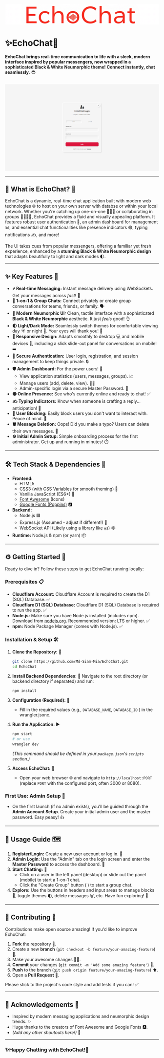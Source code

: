 <img src="assets/Banner.png" alt="EchoChat Banner"></img>

# ✨EchoChat🌟

**EchoChat brings real-time communication to life with a sleek, modern interface inspired by popular messengers, now wrapped in a sophisticated Black & White Neumorphic theme! Connect instantly, chat seamlessly.** 😎

<br/>
<img src="assets/WebUI.png" alt="EchoChat UI"></img>

---

## 🚀 What is EchoChat? 🤔

EchoChat is a dynamic, real-time chat application built with modern web technologies 🌐 to host on your own server with databse or within your local network. Whether you're catching up one-on-one 🧑‍🤝‍🧑 or collaborating in groups 👨‍👩‍👧‍👦, EchoChat provides a fluid and visually appealing platform. It features robust user authentication 🔑, an admin dashboard for management 📊, and essential chat functionalities like presence indicators 🟢, typing notifications ✍️, and more!

The UI takes cues from popular messengers, offering a familiar yet fresh experience, enhanced by a **stunning Black & White Neumorphic design** that adapts beautifully to light and dark modes 🌓.

---

## ✨ Key Features 🌟

*   **⚡ Real-time Messaging:** Instant message delivery using WebSockets. Get your messages across *fast*! 💨
*   **👥 1-on-1 & Group Chats:** Connect privately or create group conversations for teams, friends, or family. 🗣️
*   **🎨 Modern Neumorphic UI:** Clean, tactile interface with a sophisticated **Black & White Neumorphic** aesthetic. It just *feels* good! 👌
*   **🌓 Light/Dark Mode:** Seamlessly switch themes for comfortable viewing day ☀️ or night 🌙. Your eyes will thank you! 🙏
*   **📱 Responsive Design:** Adapts smoothly to desktop 💻 and mobile devices 📱, including a slick slide-out panel for conversations on mobile! ➡️
*   **🔐 Secure Authentication:** User login, registration, and session management to keep things private. 🔒
*   **🛡️ Admin Dashboard:** For the power users! 💪
    *   View application statistics (users, messages, groups). 📈
    *   Manage users (add, delete, view). 🧑‍💼
    *   Admin-specific login via a secure Master Password. 🤫
*   **🟢 Online Presence:** See who's currently online and ready to chat! ✅
*   **✍️ Typing Indicators:** Know when someone is crafting a reply... anticipation! 👀
*   **🚫 User Blocking:** Easily block users you don't want to interact with. Peace of mind. 🧘
*   **🗑️ Message Deletion:** Oops! Did you make a typo? Users can delete their own messages. 🤫
*   **⚙️ Initial Admin Setup:** Simple onboarding process for the first administrator. Get up and running in minutes! ⏱️

---

## 🛠️ Tech Stack & Dependencies 🧱

*   **Frontend:**
    *   HTML5
    *   CSS3 (with CSS Variables for smooth theming) 💅
    *   Vanilla JavaScript (ES6+) 🍦
    *   [Font Awesome](https://fontawesome.com/) (Icons) <i class="fa-solid fa-icons"></i>
    *   [Google Fonts (Poppins)](https://fonts.google.com/specimen/Poppins) 🅰️
*   **Backend:**
    *   Node.js 🟩
    *   Express.js (Assumed - adjust if different!) 🚀
    *   WebSocket API (Likely using a library like `ws`) 🕸️
*   **Runtime:** Node.js & npm (or yarn) 📦

---

## ⚙️ Getting Started 🏁

Ready to dive in? Follow these steps to get EchoChat running locally:

### Prerequisites 📋

*   **Cloudflare Account:** Cloudflare Account is required to create the D1 (SQL) Database. ✅
*   **Cloudflare D1 (SQL) Database:** Cloudflare D1 (SQL) Database is required to run the app. ✅
*   **Node.js:** Make sure you have Node.js installed (includes npm). Download from [nodejs.org](https://nodejs.org/). Recommended version: LTS or higher. ✅
*   **npm:** Node Package Manager (comes with Node.js). ✅

### Installation & Setup 🛠️

1.  **Clone the Repository:** 📂
    ```bash
    git clone https://github.com/Md-Siam-Mia/EchoChat.git
    cd EchoChat
    ```

2.  **Install Backend Dependencies:** 🧩
    Navigate to the root directory (or backend directory if separated) and run:
    ```bash
    npm install
    ```

3.  **Configuration (Required):** 📝
    *   Fill in the required values (e.g., `DATABASE_NAME`, `DATABASE_ID` ) in the wrangler.jsonc.

4.  **Run the Application:** ▶️
    ```bash
    npm start
    # or use 
    wrangler dev
    ```
    *(This command should be defined in your `package.json`'s `scripts` section.)*

5.  **Access EchoChat:** 🎉
    *   Open your web browser 🌐 and navigate to `http://localhost:PORT` (replace `PORT` with the configured port, often 3000 or 8080).

### First Use: Admin Setup 👑

*   On the first launch (if no admin exists), you'll be guided through the **Admin Account Setup**. Create your initial admin user and the master password. Easy peasy! 👍

---

## 🚀 Usage Guide 🗺️

1.  **Register/Login:** Create a new user account or log in. 🚪
2.  **Admin Login:** Use the "Admin" tab on the login screen and enter the **Master Password** to access the dashboard. 🔑
3.  **Start Chatting:** 💬
    *   Click on a user in the left panel (desktop) or slide out the panel (mobile) to start a 1-on-1 chat.
    *   Click the "Create Group" button ( <i class="fa-solid fa-users"></i> ) to start a group chat.
4.  **Explore:** Use the buttons in headers and input areas to manage blocks 🚫, toggle themes 🌓, delete messages 🗑️, etc. Have fun exploring! 🥳

---

## 🤝 Contributing 🙌

Contributions make open source amazing! If you'd like to improve EchoChat:

1.  **Fork** the repository 🍴.
2.  Create a new **branch** (`git checkout -b feature/your-amazing-feature`) 🌱.
3.  Make your awesome changes 👨‍💻.
4.  **Commit** your changes (`git commit -m 'Add some amazing feature'`) 💾.
5.  **Push** to the branch (`git push origin feature/your-amazing-feature`) ⬆️.
6.  Open a **Pull Request** 🙏.

Please stick to the project's code style and add tests if you can! ✅

---

## 🙏 Acknowledgements 🎉

*   Inspired by modern messaging applications and neumorphic design trends. ✨
*   Huge thanks to the creators of Font Awesome <i class="fa-brands fa-font-awesome"></i> and Google Fonts 🅰️.
*   *(Add any other shoutouts here!)* 📣

---

### ✨Happy Chatting with EchoChat!🚀
